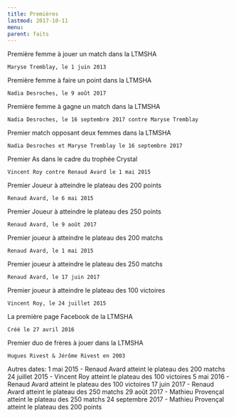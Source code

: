```yaml
---
title: Premières
lastmod: 2017-10-11
menu:
parent: faits
---
```


Première femme à jouer un match dans la LTMSHA

    Maryse Tremblay, le 1 juin 2013

Première femme à faire un point dans la LTMSHA


    Nadia Desroches, le 9 août 2017

Première femme à gagne un match dans la LTMSHA

    Nadia Desroches, le 16 septembre 2017 contre Maryse Tremblay


Premier match opposant deux femmes dans la LTMSHA

    Nadia Desroches et Maryse Tremblay le 16 septembre 2017



Premier As dans le cadre du trophée Crystal

    Vincent Roy contre Renaud Avard le 1 mai 2015

Premier Joueur à atteindre le plateau des 200 points

    Renaud Avard, le 6 mai 2015

Premier Joueur à atteindre le plateau des 250 points

    Renaud Avard, le 9 août 2017

Premier joueur à atteindre le plateau des 200 matchs

    Renaud Avard, le 1 mai 2015

Premier joueur à atteindre le plateau des 250 matchs

    Renaud Avard, le 17 juin 2017

Premier joueur à atteindre le plateau des 100 victoires

    Vincent Roy, le 24 juillet 2015

La première page Facebook de la LTMSHA

    Créé le 27 avril 2016

Premier duo de frères à jouer dans la LTMSHA

    Hugues Rivest & Jérôme Rivest en 2003

Autres dates:
1 mai 2015 - Renaud Avard atteint le plateau des 200 matchs
24 juillet 2015 - Vincent Roy atteint le plateau des 100 victoires
5 mai 2016 - Renaud Avard atteint le plateau des 100 victoires
17 juin 2017 - Renaud Avard atteint le plateau des 250 matchs
29 août 2017 - Mathieu Provençal atteint le plateau des 250 matchs
24 septembre 2017 - Mathieu Provençal atteint le plateau des 200 points


